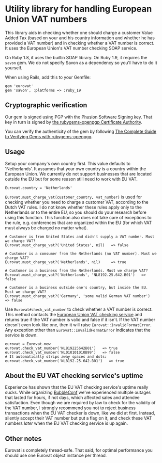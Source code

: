 # Utility library for handling European Union VAT numbers

This library aids in checking whether one should charge a customer Value Added Tax (based on your and his country information and whether he has provided a VAT number) and in checking whether a VAT number is correct. It uses the European Union's VAT number checking SOAP service.

On Ruby 1.8, it uses the builtin SOAP library. On Ruby 1.9, it requires the `savon` gem. We do not specify Savon as a dependency so you'll have to do it yourself.

When using Rails, add this to your Gemfile:

    gem 'eurovat'
    gem 'savon', :platforms => :ruby_19

## Cryptographic verification

Our gem is signed using PGP with the [Phusion Software Signing key](http://www.phusion.nl/about/gpg). That key in turn is signed by [the rubygems-openpgp Certificate Authority](http://www.rubygems-openpgp-ca.org/).

You can verify the authenticity of the gem by following [The Complete Guide to Verifying Gems with rubygems-openpgp](http://www.rubygems-openpgp-ca.org/blog/the-complete-guide-to-verifying-gems-with-rubygems-openpgp.html).

## Usage

Setup your company's own country first. This value defaults to 'Netherlands'. It assumes that your own country is a country within the European Union. We currently do not support businesses that are located outside the EU but for some reason still need to work with EU VAT.

    Eurovat.country = 'Netherlands'

`Eurovat.must_charge_vat(customer_country, vat_number)` is used for checking whether you need to charge a customer VAT, according to the Dutch VAT rules. I do not know whether these rules apply only to the Netherlands or to the entire EU, so you should do your research before using this function. This function also does not take care of exceptions to the rule, e.g. conferences that are organized within the EU (for which VAT must always be charged no matter what).

    # Customer is from United States and didn't supply a VAT number. Must we charge VAT?
    Eurovat.must_charge_vat?('United States', nil)   => false

    # Customer is a consumer from the Netherlands (no VAT number). Must we charge VAT?
    Eurovat.must_charge_vat?('Netherlands', nil)     => true
    
    # Customer is a business from the Netherlands. Must we charge VAT?
    Eurovat.must_charge_vat?('Netherlands', 'NL8192.25.642.B01')   => false

    # Customer is a business outside one's country, but inside the EU. Must we charge VAT?
    Eurovat.must_charge_vat?('Germany', 'some valid German VAT number')   => false

Use `Eurovat#check_vat_number` to check whether a VAT number is correct. This method contacts the [European Union VAT checking service](http://ec.europa.eu/taxation_customs/vies/) and returns true if the VAT number is valid and false if it isn't. If the VAT number doesn't even look like one, then it will raise `Eurovat::InvalidFormatError`. Any exception other than `Eurovat::InvalidFormatError` indicates that the service is down.

    eurovat = Eurovat.new
    eurovat.check_vat_number('NL819225642B01')   => true
    eurovat.check_vat_number('NL010101010B99')   => false
    # It automatically strips away spaces and dots:
    eurovat.check_vat_number('NL8192.25.642.B01')   => true

## About the EU VAT checking service's uptime

Experience has shown that the EU VAT checking service's uptime really sucks. While organizing [BubbleConf](http://www.bubbleconf.com/) we've experienced multiple outages that lasted for hours, if not days, which affected sales and attendee satisfaction. Even though we are required by law to check for the validity of the VAT number, I strongly recommend you not to reject business transactions when the EU VAT checker is down, like we did at first. Instead, silently accept their VAT number but put a flag on it, and check these VAT numbers *later* when the EU VAT checking service is up again.

## Other notes

Eurovat is completely thread-safe. That said, for optimal performance you should use one Eurovat object instance per thread.
